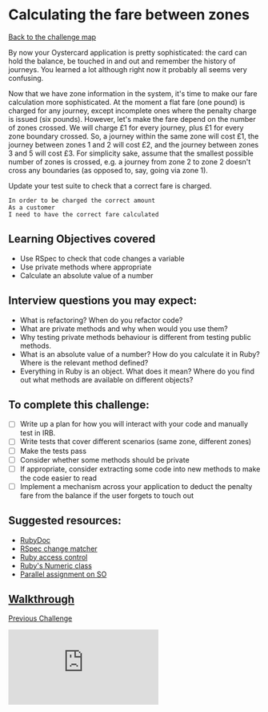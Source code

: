 # Calculating the fare between zones

[Back to the challenge map](README.md)

By now your Oystercard application is pretty sophisticated: the card can hold the balance, be touched in and out and remember the history of journeys. You learned a lot although right now it probably all seems very confusing.

Now that we have zone information in the system, it's time to make our fare calculation more sophisticated. At the moment a flat fare (one pound) is charged for any journey, except incomplete ones where the penalty charge is issued (six pounds). However, let's make the fare depend on the number of zones crossed. We will charge £1  for every journey, plus £1 for every zone boundary crossed. So, a journey within the same zone will cost £1, the journey between zones 1 and 2 will cost £2, and the journey between zones 3 and 5 will cost £3. For simplicity sake, assume that the smallest possible number of zones is crossed, e.g. a journey from zone 2 to zone 2 doesn't cross any boundaries (as opposed to, say, going via zone 1).

Update your test suite to check that a correct fare is charged.

```
In order to be charged the correct amount
As a customer
I need to have the correct fare calculated
```

## Learning Objectives covered
- Use RSpec to check that code changes a variable
- Use private methods where appropriate
- Calculate an absolute value of a number

## Interview questions you may expect:
- What is refactoring? When do you refactor code?
- What are private methods and why when would you use them?
- Why testing private methods behaviour is different from testing public methods.
- What is an absolute value of a number? How do you calculate it in Ruby? Where is the relevant method defined?
- Everything in Ruby is an object. What does it mean? Where do you find out what methods are available on different objects?

## To complete this challenge:
- [ ] Write up a plan for how you will interact with your code and manually test in IRB.
- [ ] Write tests that cover different scenarios (same zone, different zones)
- [ ] Make the tests pass
- [ ] Consider whether some methods should be private
- [ ] If appropriate, consider extracting some code into new methods to make the code easier to read
- [ ] Implement a mechanism across your application to deduct the penalty fare from the balance if the user forgets to touch out

## Suggested resources:
- [RubyDoc](http://ruby-doc.org/core-2.2.2/)
- [RSpec change matcher](https://www.relishapp.com/rspec/rspec-expectations/docs/built-in-matchers/change-matcher)
- [Ruby access control](http://rubylearning.com/satishtalim/ruby_access_control.html)
- [Ruby's Numeric class](http://ruby-doc.org/core-2.2.0/Numeric.html)
- [Parallel assignment on SO](http://stackoverflow.com/questions/2895957/parallel-assignment-operator-in-ruby)

## [Walkthrough](walkthroughs/16_fare_for_zones.md)

[Previous Challenge](15_extracting_journey_log.md) 

![Tracking pixel](https://githubanalytics.herokuapp.com/course/oystercard/16_fare_for_zones.md)
